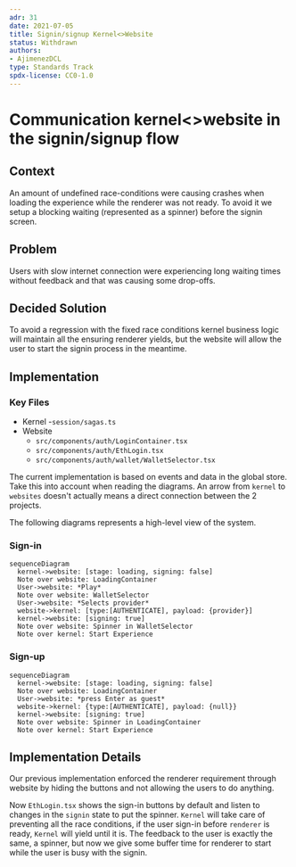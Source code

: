 ```yaml
---
adr: 31
date: 2021-07-05
title: Signin/signup Kernel<>Website
status: Withdrawn
authors:
- AjimenezDCL
type: Standards Track
spdx-license: CC0-1.0
---
```


# Communication kernel<>website in the signin/signup flow

## Context

An amount of undefined race-conditions were causing crashes when loading the experience while the renderer was not ready. To avoid it we setup a blocking waiting (represented as a spinner) before the signin screen.

## Problem

Users with slow internet connection were experiencing long waiting times without feedback and that was causing some drop-offs.

## Decided Solution

To avoid a regression with the fixed race conditions kernel business logic will maintain all the ensuring renderer yields, but the website will allow the user to start the signin process in the meantime.

## Implementation

### Key Files

- Kernel -`session/sagas.ts`
- Website
  - `src/components/auth/LoginContainer.tsx`
  - `src/components/auth/EthLogin.tsx`
  - `src/components/auth/wallet/WalletSelector.tsx`

The current implementation is based on events and data in the global store. Take this into account when reading the diagrams.
An arrow from `kernel` to `websites` doesn't actually means a direct connection between the 2 projects.

The following diagrams represents a high-level view of the system.

### Sign-in

```mermaid
sequenceDiagram
  kernel->website: [stage: loading, signing: false]
  Note over website: LoadingContainer
  User->website: *Play*
  Note over website: WalletSelector
  User->website: *Selects provider*
  website->kernel: [type:[AUTHENTICATE], payload: {provider}]
  kernel->website: [signing: true]
  Note over website: Spinner in WalletSelector
  Note over kernel: Start Experience
```

### Sign-up

```mermaid
sequenceDiagram
  kernel->website: [stage: loading, signing: false]
  Note over website: LoadingContainer
  User->website: *press Enter as guest*
  website->kernel: {type:[AUTHENTICATE], payload: {null}}
  kernel->website: [signing: true]
  Note over website: Spinner in LoadingContainer
  Note over kernel: Start Experience
```

## Implementation Details

Our previous implementation enforced the renderer requirement through website by hiding the buttons and not allowing the users to do anything.

Now `EthLogin.tsx` shows the sign-in buttons by default and listen to changes in the `signin` state to put the spinner. `Kernel` will take care of preventing all the race conditions, if the user sign-in before `renderer` is ready, `Kernel` will yield until it is. The feedback to the user is exactly the same, a spinner, but now we give some buffer time for renderer to start while the user is busy with the signin.

